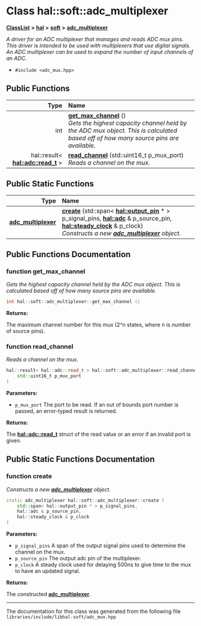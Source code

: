 

# Class hal::soft::adc\_multiplexer



[**ClassList**](annotated.md) **>** [**hal**](namespacehal.md) **>** [**soft**](namespacehal_1_1soft.md) **>** [**adc\_multiplexer**](classhal_1_1soft_1_1adc__multiplexer.md)



_A driver for an ADC multiplexer that manages and reads ADC mux pins. This driver is intended to be used with multiplexers that use digital signals. An ADC multiplexer can be used to expand the number of input channels of an ADC._ 

* `#include <adc_mux.hpp>`





































## Public Functions

| Type | Name |
| ---: | :--- |
|  int | [**get\_max\_channel**](#function-get_max_channel) () <br>_Gets the highest capacity channel held by the ADC mux object. This is calculated based off of how many source pins are available._  |
|  hal::result&lt; [**hal::adc::read\_t**](structhal_1_1adc_1_1read__t.md) &gt; | [**read\_channel**](#function-read_channel) (std::uint16\_t p\_mux\_port) <br>_Reads a channel on the mux._  |


## Public Static Functions

| Type | Name |
| ---: | :--- |
|  [**adc\_multiplexer**](classhal_1_1soft_1_1adc__multiplexer.md) | [**create**](#function-create) (std::span&lt; [**hal::output\_pin**](classhal_1_1output__pin.md) \* &gt; p\_signal\_pins, [**hal::adc**](classhal_1_1adc.md) & p\_source\_pin, [**hal::steady\_clock**](classhal_1_1steady__clock.md) & p\_clock) <br>_Constructs a new_ [_**adc\_multiplexer**_](classhal_1_1soft_1_1adc__multiplexer.md) _object._ |


























## Public Functions Documentation




### function get\_max\_channel 

_Gets the highest capacity channel held by the ADC mux object. This is calculated based off of how many source pins are available._ 
```C++
int hal::soft::adc_multiplexer::get_max_channel () 
```





**Returns:**

The maximum channel number for this mux (2^n states, where n is number of source pins). 





        



### function read\_channel 

_Reads a channel on the mux._ 
```C++
hal::result< hal::adc::read_t > hal::soft::adc_multiplexer::read_channel (
    std::uint16_t p_mux_port
) 
```





**Parameters:**


* `p_mux_port` The port to be read. If an out of bounds port number is passed, an error-typed result is returned. 



**Returns:**

The [**hal::adc::read\_t**](structhal_1_1adc_1_1read__t.md) struct of the read value or an error if an invalid port is given. 





        
## Public Static Functions Documentation




### function create 

_Constructs a new_ [_**adc\_multiplexer**_](classhal_1_1soft_1_1adc__multiplexer.md) _object._
```C++
static adc_multiplexer hal::soft::adc_multiplexer::create (
    std::span< hal::output_pin * > p_signal_pins,
    hal::adc & p_source_pin,
    hal::steady_clock & p_clock
) 
```





**Parameters:**


* `p_signal_pins` A span of the output signal pins used to determine the channel on the mux. 
* `p_source_pin` The output adc pin of the multiplexer. 
* `p_clock` A steady clock used for delaying 500ns to give time to the mux to have an updated signal. 



**Returns:**

The constructed [**adc\_multiplexer**](classhal_1_1soft_1_1adc__multiplexer.md). 





        

------------------------------
The documentation for this class was generated from the following file `libraries/include/libhal-soft/adc_mux.hpp`

